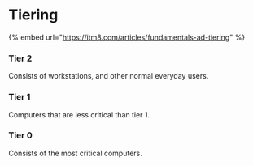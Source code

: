 # Tiering

{% embed url="https://itm8.com/articles/fundamentals-ad-tiering" %}

### Tier 2

Consists of workstations, and other normal everyday users.

### Tier 1

Computers that are less critical than tier 1.

### Tier 0

Consists of the most critical computers.
